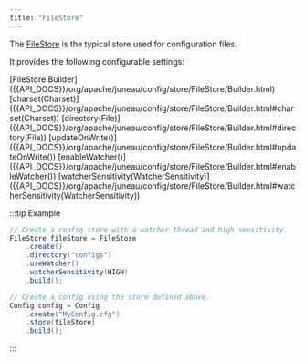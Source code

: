 ```yaml
---
title: "FileStore"
---
```


The [FileStore]({{API_DOCS}}/org/apache/juneau/config/store/FileStore.html) is the typical store used for configuration files.

It provides the following configurable settings:

<tree>
<node-0><java-class>[FileStore.Builder]({{API_DOCS}}/org/apache/juneau/config/store/FileStore/Builder.html)</java-class></node-0>
<node-1><java-method>[charset(Charset)]({{API_DOCS}}/org/apache/juneau/config/store/FileStore/Builder.html#charset(Charset))</java-method></node-1>
<node-1><java-method>[directory(File)]({{API_DOCS}}/org/apache/juneau/config/store/FileStore/Builder.html#directory(File))</java-method></node-1>
<node-1><java-method>[updateOnWrite()]({{API_DOCS}}/org/apache/juneau/config/store/FileStore/Builder.html#updateOnWrite())</java-method></node-1>
<node-1><java-method>[enableWatcher()]({{API_DOCS}}/org/apache/juneau/config/store/FileStore/Builder.html#enableWatcher())</java-method></node-1>
<node-1><java-method>[watcherSensitivity(WatcherSensitivity)]({{API_DOCS}}/org/apache/juneau/config/store/FileStore/Builder.html#watcherSensitivity(WatcherSensitivity))</java-method></node-1>
</tree>

:::tip Example
```java
// Create a config store with a watcher thread and high sensitivity.
FileStore fileStore = FileStore
    .create()
    .directory("configs")
    .useWatcher()
    .watcherSensitivity(HIGH)
    .build();

// Create a config using the store defined above.
Config config = Config
    .create("MyConfig.cfg")
    .store(fileStore)
    .build();
```
:::
